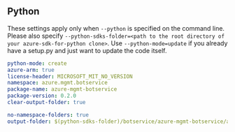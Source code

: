 ## Python

These settings apply only when `--python` is specified on the command line.
Please also specify `--python-sdks-folder=<path to the root directory of your azure-sdk-for-python clone>`.
Use `--python-mode=update` if you already have a setup.py and just want to update the code itself.



``` yaml $(python) 
python-mode: create
azure-arm: true
license-header: MICROSOFT_MIT_NO_VERSION
namespace: azure.mgmt.botservice
package-name: azure-mgmt-botservice
package-version: 0.2.0
clear-output-folder: true
```


``` yaml $(python)
no-namespace-folders: true
output-folder: $(python-sdks-folder)/botservice/azure-mgmt-botservice/azure/mgmt/botservice
```

